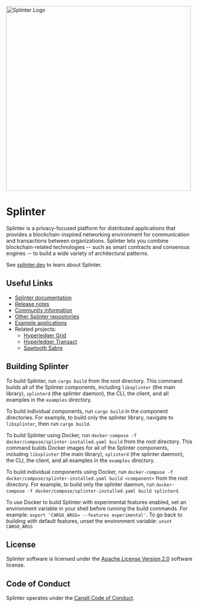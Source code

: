 <img alt="Splinter Logo" src="assets/splinter_logos_fulllogo_gradientblack.svg" width="500">

# Splinter

Splinter is a privacy-focused platform for distributed applications that
provides a blockchain-inspired networking environment for communication and
transactions between organizations. Splinter lets you combine blockchain-related
technologies -- such as smart contracts and consensus engines -- to build a wide
variety of architectural patterns.

See [splinter.dev](https://www.splinter.dev/) to learn about Splinter.

## Useful Links

* [Splinter documentation](https://www.splinter.dev/docs/)
* [Release notes](https://www.splinter.dev/releases/)
* [Community information](https://www.splinter.dev/community/)
* [Other Splinter repositories](https://www.splinter.dev/community/repositories.html)
* [Example applications](https://www.splinter.dev/examples/)
* Related projects:
    - [Hyperledger Grid](https://github.com/hyperledger/grid/)
    - [Hyperledger Transact](https://github.com/hyperledger/transact/)
    - [Sawtooth Sabre](https://github.com/hyperledger/sawtooth-sabre/)

## Building Splinter

To build Splinter, run `cargo build` from the root directory. This command
builds all of the Splinter components, including `libsplinter` (the main
library), `splinterd` (the splinter daemon), the CLI, the client, and all
examples in the `examples` directory.

To build individual components, run `cargo build` in the component directories.
For example, to build only the splinter library, navigate to
`libsplinter`, then run `cargo build`.

To build Splinter using Docker, run
`docker-compose -f docker/compose/splinter-installed.yaml build` from the root
directory. This command builds Docker images for all of the Splinter
components, including `libsplinter` (the main library), `splinterd`
(the splinter daemon), the CLI, the client, and all examples in the `examples`
directory.

To build individual components using Docker, run
`docker-compose -f docker/compose/splinter-installed.yaml build <component>`
from the root directory. For example, to build only the splinter daemon,
run `docker-compose -f docker/compose/splinter-installed.yaml build splinterd`.

To use Docker to build Splinter with experimental features enabled, set an
environment variable in your shell before running the build commands. For
example: `export 'CARGO_ARGS= --features experimental'`. To go back to
building with default features, unset the environment variable:
`unset CARGO_ARGS`

## License

Splinter software is licensed under the [Apache License Version 2.0](LICENSE)
software license.

## Code of Conduct

Splinter operates under the [Cargill Code of
Conduct](https://github.com/Cargill/code-of-conduct/blob/master/code-of-conduct.md).
